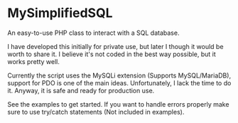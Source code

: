 # MySimplifiedSQL
An easy-to-use PHP class to interact with a SQL database.

I have developed this initially for private use, but later I though it would be worth to share it. I believe it's not coded in the best way possible, but it works pretty well.

Currently the script uses the MySQLi extension (Supports MySQL/MariaDB), support for PDO is one of the main ideas. Unfortunately, I lack the time to do it. Anyway, it is safe and ready for production use. 

See the examples to get started. If you want to handle errors properly make sure to use try/catch statements (Not included in examples).